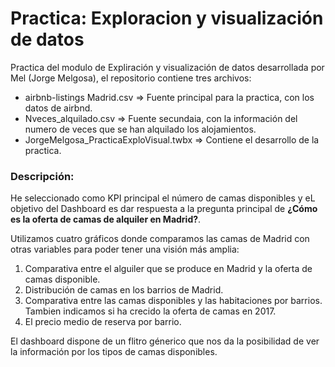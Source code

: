 # Practica: Exploracion y visualización de datos

Practica del modulo de Expliración y visualización de datos desarrollada por Mel (Jorge Melgosa), el repositorio contiene tres archivos:

* airbnb-listings Madrid.csv => Fuente principal para la practica, con los datos de airbnd.
* Nveces_alquilado.csv => Fuente secundaia, con la información del numero de veces que se han alquilado los alojamientos.
* JorgeMelgosa_PracticaExploVisual.twbx => Contiene el desarrollo de la practica.


### Descripción:
He seleccionado como KPI principal el número de camas disponibles y eL objetivo del Dashboard es dar respuesta a la pregunta principal de **¿Cómo es la oferta de camas de alquiler en Madrid?**.  

Utilizamos cuatro gráficos donde comparamos las camas de Madrid con otras variables para poder tener una visión más amplia:

1. Comparativa entre el alguiler que se produce en Madrid y la oferta de camas disponible.
2. Distribución de camas en los barrios de Madrid.
3. Comparativa entre las camas disponibles y las habitaciones por barrios. Tambien indicamos si ha crecido la oferta de camas en 2017.
4. El precio medio de reserva por barrio.


El dashboard dispone de un flitro génerico que nos da la posibilidad de ver la información por los tipos de camas disponibles. 